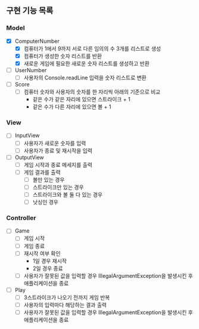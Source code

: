 ## 구현 기능 목록

### Model
- [x]  ComputerNumber
   - [x]  컴퓨터가 1에서 9까지 서로 다른 임의의 수 3개를 리스트로 생성
   - [x]  컴퓨터가 생성한 숫자 리스트를 반환
   - [x]  새로운 게임에 필요한 새로운 숫자 리스트를 생성하고 반환
- [ ]  UserNumber
   - [ ]  사용자의 Console.readLine 입력을 숫자 리스트로 변환
- [ ]  Score
   - [ ]  컴퓨터 숫자와 사용자의 숫자를 한 자리씩 아래의 기준으로 비교
      - 같은 수가 같은 자리에 있으면 스트라이크 + 1
      - 같은 수가 다른 자리에 있으면 볼 + 1

### View
- [ ]  InputView
   - [ ]  사용자가 새로운 숫자를 입력
   - [ ]  사용자가 종료 및 재시작을 입력
- [ ]  OutputView
   - [ ]  게임 시작과 종료 메세지를 출력
   - [ ]  게임 결과를 출력
      - [ ] 볼만 있는 경우
      - [ ] 스트라이크만 있는 경우
      - [ ] 스트라이크와 볼 둘 다 있는 경우
      - [ ] 낫싱인 경우
   
### Controller
- [ ]  Game
   - [ ]  게임 시작
   - [ ]  게임 종료
   - [ ]  재시작 여부 확인
      - 1일 경우 재시작
      - 2일 경우 종료
   - [ ]  사용자가 잘못된 값을 입력할 경우 IllegalArgumentException을 발생시킨 후 애플리케이션을 종료
- [ ]  Play
   - [ ]  3스트라이크가 나오기 전까지 게임 반복
   - [ ]  사용자의 입력마다 해당하는 결과 출력
   - [ ]  사용자가 잘못된 값을 입력할 경우 IllegalArgumentException을 발생시킨 후 애플리케이션을 종료